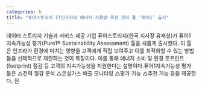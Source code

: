 ```yaml
---
categories: h
title: "퓨어스토리지 IT인프라의 에너지 사용량 측정 관리 툴 ‘퓨어1’ 출시"
---
```

데이터 스토리지 기술과 서비스 제공 기업 퓨어스토리지(한국 지사장 유재성)가 퓨어1 지속가능성 평가(Pure1® Sustainability Assessment) 툴을 새롭게 출시했다. 이 툴은 인프라가 환경에 미치는 영향을 고객에게 직접 보여주고 이를 최적화할 수 있는 방법들을 선제적으로 제안하는 것이 특징이다. 이를 통해 에너지 소비 및 환경 풋프린트(footprint) 절감 등 고객의 지속가능성을 지원한다는 설명이다.퓨어1지속가능성 평가 툴은 △전력 절감 분석 △온실가스 배출 모니터링 △평가 기능 △추천 기능 등을 제공한다. 전